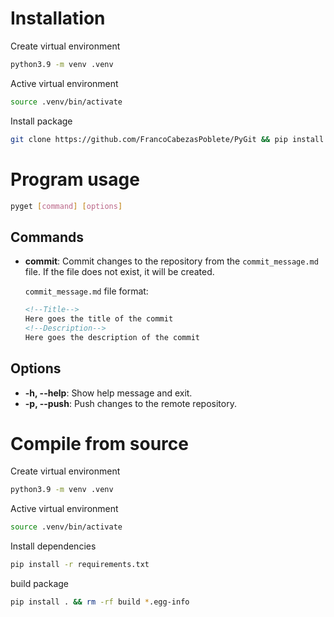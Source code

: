# Installation
Create virtual environment
```bash
python3.9 -m venv .venv
```

Active virtual environment
```bash
source .venv/bin/activate
```

Install package
```bash
git clone https://github.com/FrancoCabezasPoblete/PyGit && pip install ./PyGit && rm -rf PyGit
```

# Program usage
```bash
pyget [command] [options]
```

## Commands
- **commit**: Commit changes to the repository from the `commit_message.md` file. If the file does not exist, it will be created.

    `commit_message.md` file format:
    ```markdown
    <!--Title-->
    Here goes the title of the commit
    <!--Description-->
    Here goes the description of the commit
    ```

## Options
- **-h, --help**: Show help message and exit.
- **-p, --push**: Push changes to the remote repository.

# Compile from source
Create virtual environment
```bash
python3.9 -m venv .venv
```

Active virtual environment
```bash
source .venv/bin/activate
```

Install dependencies
```bash
pip install -r requirements.txt
```

build package
```bash
pip install . && rm -rf build *.egg-info
```


